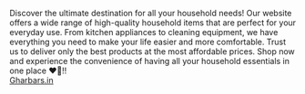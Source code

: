 Discover the ultimate destination for all your household needs! Our website offers a wide range of high-quality household items that are perfect for your everyday use. From kitchen appliances to cleaning equipment, we have everything you need to make your life easier and more comfortable. Trust us to deliver only the best products at the most affordable prices. Shop now and experience the convenience of having all your household essentials in one place ❤️🔰!!
<br>
[Gharbars.in](https://gharbars.netlify.app/)
